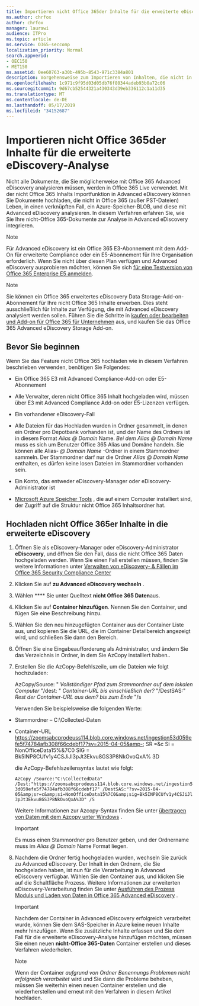 ```yaml
---
title: Importieren nicht Office 365der Inhalte für die erweiterte eDiscovery-Analyse
ms.author: chrfox
author: chrfox
manager: laurawi
audience: ITPro
ms.topic: article
ms.service: O365-seccomp
localization_priority: Normal
search.appverid:
- OEC150
- MET150
ms.assetid: 0ee60763-a30b-495b-8543-971c3384a801
description: Vorgehensweise zum Importieren von Inhalten, die nicht in O365 gespeichert sind, in ein Azure-BLOB, damit es mit AeD analysiert werden kann
ms.openlocfilehash: 1c971c9f95d03d05db76f80344adeb93b0a72c06
ms.sourcegitcommit: 9d67cb52544321a430343d39eb336112c1a11d35
ms.translationtype: MT
ms.contentlocale: de-DE
ms.lasthandoff: 05/17/2019
ms.locfileid: "34152687"
---
```

# <a name="import-non-office-365-content-for-advanced-ediscovery-analysis"></a>Importieren nicht Office 365der Inhalte für die erweiterte eDiscovery-Analyse

Nicht alle Dokumente, die Sie möglicherweise mit Office 365 Advanced eDiscovery analysieren müssen, werden in Office 365 Live verwendet. Mit der nicht Office 365 Inhalts Importfunktion in Advanced eDiscovery können Sie Dokumente hochladen, die nicht in Office 365 (außer PST-Dateien) Leben, in einen verknüpften Fall, ein Azure-Speicher-BLOB, und diese mit Advanced eDiscovery analysieren. In diesem Verfahren erfahren Sie, wie Sie Ihre nicht-Office 365-Dokumente zur Analyse in Advanced eDiscovery integrieren.
  
> [!NOTE]
> Für Advanced eDiscovery ist ein Office 365 E3-Abonnement mit dem Add-On für erweiterte Compliance oder ein E5-Abonnement für Ihre Organisation erforderlich. Wenn Sie nicht über diesen Plan verfügen und Advanced eDiscovery ausprobieren möchten, können Sie sich [für eine Testversion von Office 365 Enterprise E5 anmelden](https://go.microsoft.com/fwlink/p/?LinkID=698279). 
  
> [!NOTE]
> Sie können ein Office 365 erweitertes eDiscovery Data Storage-Add-on-Abonnement für Ihre nicht Office 365 Inhalte erwerben. Dies steht ausschließlich für Inhalte zur Verfügung, die mit Advanced eDiscovery analysiert werden sollen. Führen Sie die Schritte in [kaufen oder bearbeiten und Add-on für Office 365 für Unternehmen](https://support.office.com/article/Buy-or-edit-an-add-on-for-Office-365-for-business-4e7b57d6-b93b-457d-aecd-0ea58bff07a6) aus, und kaufen Sie das Office 365 Advanced eDiscovery Storage Add-on. 
  
## <a name="before-you-begin"></a>Bevor Sie beginnen

Wenn Sie das Feature nicht Office 365 hochladen wie in diesem Verfahren beschrieben verwenden, benötigen Sie Folgendes:
  
- Ein Office 365 E3 mit Advanced Compliance-Add-on oder E5-Abonnement
    
- Alle Verwalter, deren nicht Office 365 Inhalt hochgeladen wird, müssen über E3 mit Advanced Compliance Add-on oder E5-Lizenzen verfügen.
    
- Ein vorhandener eDiscovery-Fall
    
- Alle Dateien für das Hochladen wurden in Ordner gesammelt, in denen ein Ordner pro Depotbank vorhanden ist, und der Name des Ordners ist in diesem Format *Alias @ Domain* Name. *Bei dem Alias @ Domain Name* muss es sich um Benutzer Office 365 Alias und Domäne handeln. Sie können alle Alias- *@ Domain Name* -Ordner in einem Stammordner sammeln. Der Stammordner darf nur die Ordner *Alias @ Domain Name* enthalten, es dürfen keine losen Dateien im Stammordner vorhanden sein. 
    
- Ein Konto, das entweder eDiscovery-Manager oder eDiscovery-Administrator ist
    
- [Microsoft Azure Speicher Tools](https://aka.ms/downloadazcopy) , die auf einem Computer installiert sind, der Zugriff auf die Struktur nicht Office 365 Inhaltsordner hat. 
    
## <a name="upload-non-office-365-content-into-advanced-ediscovery"></a>Hochladen nicht Office 365er Inhalte in die erweiterte eDiscovery

1. Öffnen Sie als eDiscovery-Manager oder eDiscovery-Administrator **eDiscovery**, und öffnen Sie den Fall, dass die nicht Office 365 Daten hochgeladen werden. Wenn Sie einen Fall erstellen müssen, finden Sie weitere Informationen unter [Verwalten von eDiscovery- &amp; Fällen im Office 365 Security Compliance Center](manage-ediscovery-cases.md)
    
2. Klicken Sie auf **zu Advanced eDiscovery wechseln** .
    
3. Wählen **** Sie unter Quelltext **nicht Office 365 Daten**aus.
    
4. Klicken Sie auf **Container hinzufügen**. Nennen Sie den Container, und fügen Sie eine Beschreibung hinzu.
    
5. Wählen Sie den neu hinzugefügten Container aus der Container Liste aus, und kopieren Sie die URL, die im Container Detailbereich angezeigt wird, und schließen Sie dann den Bereich.
    
6. Öffnen Sie eine Eingabeaufforderung als Administrator, und ändern Sie das Verzeichnis in Ordner, in dem Sie AzCopy installiert haben..
    
7. Erstellen Sie die AzCopy-Befehlszeile, um die Dateien wie folgt hochzuladen:
    
    AzCopy/Source: " *Vollständiger Pfad zum Stammordner auf dem lokalen Computer* "/dest: " *Container-URL bis einschließlich der?*  "/DestSAS:" *Rest der Container-URL aus dem? bis zum Ende* "/s 
    
    Verwenden Sie beispielsweise die folgenden Werte: 
    
  - Stammordner – C:\Collected-Daten 
    
  - Container-URL https://zoomsabcprodeuss114.blob.core.windows.net/ingestion53d059efe5f74784afb308f66cdebf17?sv=2015-04-05&amp-; SR =&amp;c Si = NonOfficeData15%&amp;7C0 SIG = Bk5INP8CUfv1y4CSJiJl3pJt3Ekvu8GS3P8NkOvoQxA% 3D
    
    die AzCopy-Befehlszeilensyntax lautet wie folgt:
    
     `AzCopy /Source:"C:\CollectedData" /Dest:"https://zoomsabcprodeuss114.blob.core.windows.net/ingestion53d059efe5f74784afb308f66cdebf17" /DestSAS:"?sv=2015-04-05&amp;sr=c&amp;si=NonOfficeData15%7C0&amp;sig=Bk5INP8CUfv1y4CSJiJl3pJt3Ekvu8GS3P8NkOvoQxA%3D" /S`
    
    Weitere Informationen zur Azcopy-Syntax finden Sie unter [übertragen von Daten mit dem Azcopy unter Windows](https://docs.microsoft.com/azure/storage/common/storage-use-azcopy) . 
    
    > [!IMPORTANT]
    > Es muss einen Stammordner pro Benutzer geben, und der Ordnername muss im *Alias @ Domain* Name Format liegen. 
  
8. Nachdem die Ordner fertig hochgeladen wurden, wechseln Sie zurück zu Advanced eDiscovery. Der Inhalt in den Ordnern, die Sie hochgeladen haben, ist nun für die Verarbeitung in Advanced eDiscovery verfügbar. Wählen Sie den Container aus, und klicken Sie auf die Schaltfläche Prozess. Weitere Informationen zur erweiterten eDiscovery-Verarbeitung finden Sie unter [Ausführen des Prozess Moduls und Laden von Daten in Office 365 Advanced eDiscovery](run-the-process-module-and-load-data-in-advanced-ediscovery.md) .
    
    > [!IMPORTANT]
    > Nachdem der Container in Advanced eDiscovery erfolgreich verarbeitet wurde, können Sie dem SAS-Speicher in Azure keine neuen Inhalte mehr hinzufügen. Wenn Sie zusätzliche Inhalte erfassen und Sie dem Fall für die erweiterte eDiscovery-Analyse hinzufügen möchten, müssen Sie einen neuen **nicht-Office 365-Daten** Container erstellen und dieses Verfahren wiederholen. 
  
    > [!NOTE]
    > Wenn der Container *aufgrund von Ordner Benennungs Problemen nicht erfolgreich verarbeitet* wird und Sie dann die Probleme beheben, müssen Sie weiterhin einen neuen Container erstellen und die wiederherstellen und erneut mit den Verfahren in diesem Artikel hochladen. 
  

